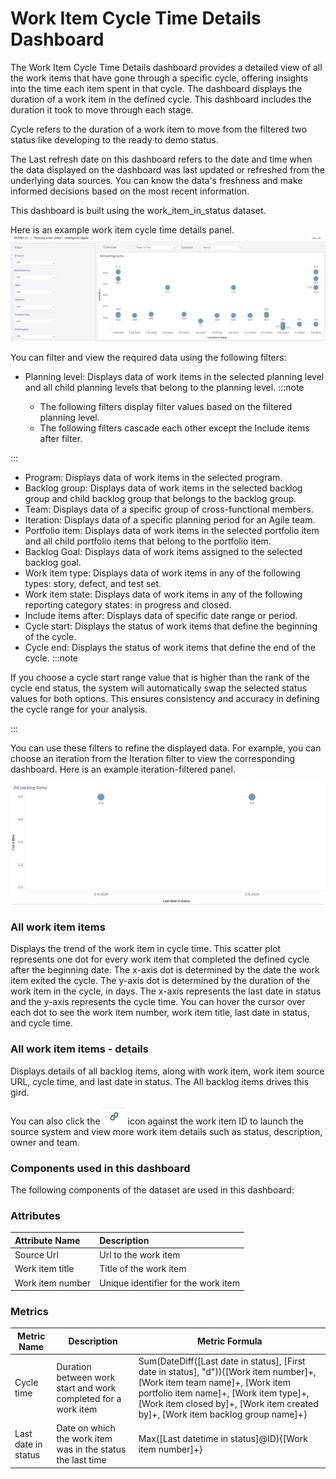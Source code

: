 # Work Item Cycle Time Details Dashboard

The Work Item Cycle Time Details dashboard provides a detailed view of all the work items that have gone through a specific cycle, offering insights into the time each item spent in that cycle. The dashboard displays the duration of a work item in the defined cycle. This dashboard includes the duration it took to move through each stage.

Cycle refers to the duration of a work item to move from the filtered two  status like developing to the ready to demo status.

The Last refresh date on this dashboard refers to the date and time when the data displayed on the dashboard was last updated or refreshed from the underlying data sources. You can know the data's freshness and make informed decisions based on the most recent information.

This dashboard is built using the work_item_in_status dataset. 

Here is an example work item cycle time details panel.
![Work Item Cycle Time Details](../images/work_item_cycle_time_details.png)

You can filter and view the required data using the following filters:
- Planning level: Displays data of work items in the selected planning level and all child planning levels that belong to the planning level.
:::note

  - The following filters display filter values based on the filtered planning level.
  - The following filters cascade each other except the Include items after filter.

:::
- Program: Displays data of work items in the selected program.
- Backlog group: Displays data of work items in the selected backlog group and child backlog group that belongs to the backlog group.
- Team: Displays data of a specific group of cross-functional members.
- Iteration: Displays data of a specific planning period for an Agile team.
- Portfolio item: Displays data of work items in the selected portfolio item and all child portfolio items that belong to the portfolio item.
- Backlog Goal: Displays data of work items assigned to the selected backlog goal. 
- Work item type: Displays data of work items in any of the following types: story, defect, and test set.
- Work item state: Displays data of work items in any of the following reporting category states: in progress and closed.
- Include items after: Displays data of specific date range or period.
- Cycle start: Displays the status of work items that define the beginning of the cycle.
- Cycle end: Displays the status of work items that define the end of the cycle.
:::note

If you choose a cycle start range value that is higher than the rank of the cycle end status, the system will automatically swap the selected status values for both options. This ensures consistency and accuracy in defining the cycle range for your analysis.

:::
 
You can use these filters to refine the displayed data. For example, you can choose an iteration from the Iteration filter to view the corresponding dashboard. Here is an example iteration-filtered panel.

![Work Item Cycle Time Details filtered panel](../images/work_item_cycle_time_details_filtered_panel.png)

### All work item items
Displays the trend of the work item in cycle time. This scatter plot represents one dot for every work item that completed the defined cycle after the beginning date. The x-axis dot is determined by the date the work item exited the cycle. The y-axis dot is determined by the duration of the work item in the cycle, in days. The x-axis represents the last date in status and the y-axis represents the cycle time. You can hover the cursor over each dot to see the work item number, work item title, last date in status, and cycle time.

### All work item items - details
Displays details of all backlog items, along with work item, work item source URL, cycle time, and last date in status.  The All backlog items drives this gird.

You can also click the ![source](../images/source_icon.PNG) icon against the work item ID to launch the source system and view more work item details such as status, description, owner and team.

### Components used in this dashboard
The following components of the dataset are used in this dashboard: 

### Attributes
| Attribute Name  | Description |
|:-------------|:------------|
|Source Url|Url to the work item|
|Work item title|Title of the work item|
|Work item number|Unique identifier for the work item|

### Metrics
| Metric Name  | Description |Metric Formula|
|-------------|------------|-------------|
|Cycle time|Duration between work start and work completed for a work item|Sum(DateDiff([Last date in status], [First date in status], "d")){[Work item number]+, [Work item team name]+, [Work item portfolio item name]+, [Work item type]+, [Work item closed by]+, [Work item created by]+, [Work item backlog group name]+}|
|Last date in status|Date on which the work item was in the status the last time|Max([Last datetime in status]@ID){[Work item number]+}|